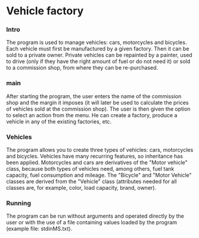 # Vehicle factory
### Intro
The program is used to manage vehicles: cars, motorcycles and bicycles. Each vehicle must first be manufactured by a given factory. Then it can be sold to a private owner. Private vehicles can be repainted by a painter, used to drive (only if they have the right amount of fuel or do not need it) or sold to a commission shop, from where they can be re-purchased.

### main
After starting the program, the user enters the name of the commission shop and the margin it imposes (it will later be used to calculate the prices of vehicles sold at the commission shop). The user is then given the option to select an action from the menu. He can create a factory, produce a vehicle in any of the existing factories, etc.

### Vehicles
The program allows you to create three types of vehicles: cars, motorcycles and bicycles. Vehicles have many recurring features, so inheritance has been applied. Motorcycles and cars are derivatives of the "Motor vehicle" class, because both types of vehicles need, among others, fuel tank capacity, fuel consumption and mileage. The "Bicycle" and "Motor Vehicle" classes are derived from the "Vehicle" class (attributes needed for all classes are, for example, color, load capacity, brand, owner).

### Running
The program can be run without arguments and operated directly by the user or with the use of a file containing values loaded by the program (example file: stdinMS.txt).
